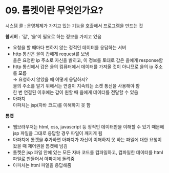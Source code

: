 # 09. 톰켓이란 무엇인가요?
시스템 콜 : 운영체제가 가지고 있는 기능을 호출해서 프로그램을 만드는 것  

__웹서버__ : '갑', '을'이 필요로 하는 정보를 가지고 있음
- 요청을 할 때마다 변하지 않는 정적인 데이터를 응답하는 서버
- http 통신은 을이 갑에게 request를 보냄  
  을은 요청한 ip 주소로 자신을 밝히고, 이 정보를 토대로 갑은 을에게 response함  
- http 통신에서 갑은 을의 컴퓨터에서 데이터를 가져올 것이 아니므로 을의 ip 주소를 모름    
  → 요청하지 않았을 때 어떻게 응답하지?  
  을의 주소를 알기 위해서는 연결이 지속되는 소켓 통신을 사용해야 함  
  한 번 연결된 이후에는 갑이 원할 때 을에게 데이터를 전달할 수 있음
- 아파치  
  아파치는 jsp(자바 코드)를 이해하지 못 함


__톰켓__
- 웹브라우저는 html, css, javascript 등 정적인 데이터만을 이해할 수 있기 때문에 jsp 파일을 그대로 응답할 경우 파일이 깨지게 됨
- 아파치에 톰켓을 추가하면 아파치가 자신이 이해하지 못 하는 파일에 대한 요청이 왔을 때 제어권을 톰켓에 넘김
- 톰켓은 jsp 파일 안에 있는 모든 자바 코드를 컴파일하고, 컴파일한 데이터를 html 파일로 만들어서 아파치에 돌려줌
- 아파치는 html 파일을 응답해줌
